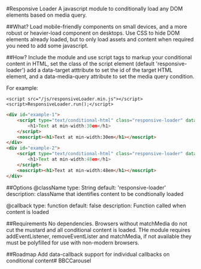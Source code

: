#Responsive Loader
A javascript module to conditionally load any DOM elements based on media query.

##What?
Load mobile-friendly components on small devices, and a more robust or heavier-load component on desktops. Use CSS to hide DOM elements already loaded, but to only load assets and content when required you need to add some javascript.

##How?
Include the module and use script tags to markup your conditional content in HTML, set the class of the script element (default 'responsive-loader') add a data-target atttribute to set the id of the target HTML element, and a data-media-query attribute to set the media query condition.

For example:

```
<script src="/js/responsiveLoader.min.js"></script>
<script>ResponsiveLoader.run();</script>
```

```html
<div id="example-1">
	<script type="text/conditional-html" class="responsive-loader" data-target="example-1" data-media-query='(min-width:30em)'>
		<h1>Text at min-width:30em</h1>
	</script>
	<noscript><h1>Text at min-width:30em</h1></noscript>
</div>
<div id="example-2">
	<script type="text/conditional-html" class="responsive-loader" data-target="example-1" data-media-query='(min-width:48em)'>
		<h1>Text at min-width:48em</h1>
	</script>
	<noscript><h1>Text at min-width:48em</h1></noscript>
</div>
```

##Options
@className
type: String
default: 'responsive-loader'
description: className that identifies content to be condtionally loaded

@callback
type: function
default: false
description: Function called when content is loaded

##Requirements
No dependencies. Browsers without matchMedia do not cut the mustard and all conditional content is loaded. THe module requires addEventListener, removeEventLister and matchMedia, if not available they must be polyfilled for use with non-modern browsers. 

##Roadmap
Add data-callback support for individual callbacks on conditional content# BBCCarousel
